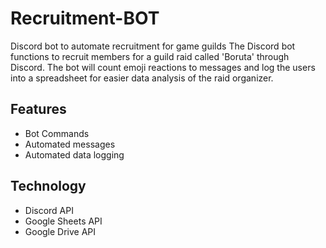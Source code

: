 # Recruitment-BOT
Discord bot to automate recruitment for game guilds
The Discord bot functions to recruit members for a guild raid called 'Boruta' through Discord.
The bot will count emoji reactions to messages and log the users into a spreadsheet for easier
data analysis of the raid organizer. 

## Features
- Bot Commands
- Automated messages
- Automated data logging

## Technology
- Discord API
- Google Sheets API
- Google Drive API
